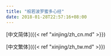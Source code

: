 ```yaml
---
title: "般若波罗蜜多心经"
date: 2018-01-28T22:57:16+08:00
---
```


[中文简体]({{< ref "xinjing/zh_cn.md" >}})

[中文繁体]({{< ref "xinjing/zh_tw.md" >}})
